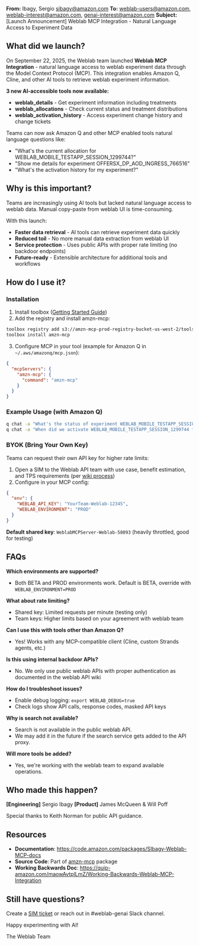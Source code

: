 **From:** Ibagy, Sergio <sibagy@amazon.com>
**To:** weblab-users@amazon.com, weblab-interest@amazon.com, genai-interest@amazon.com
**Subject:** [Launch Announcement] Weblab MCP Integration - Natural Language Access to Experiment Data

## What did we launch?

On September 22, 2025, the Weblab team launched **Weblab MCP Integration** - natural language access to weblab experiment data through the Model Context Protocol (MCP). This integration enables Amazon Q, Cline, and other AI tools to retrieve weblab experiment information.

**3 new AI-accessible tools now available:**
- **weblab_details** - Get experiment information including treatments
- **weblab_allocations** - Check current status and treatment distributions
- **weblab_activation_history** - Access experiment change history and change tickets

Teams can now ask Amazon Q and other MCP enabled tools natural language questions like:
- "What's the current allocation for WEBLAB_MOBILE_TESTAPP_SESSION_1299744?"
- "Show me details for experiment OFFERSX_DP_AOD_INGRESS_766516"
- "What's the activation history for my experiment?"

## Why is this important?

Teams are increasingly using AI tools but lacked natural language access to weblab data. Manual copy-paste from weblab UI is time-consuming. 

With this launch:
- **Faster data retrieval** - AI tools can retrieve experiment data quickly
- **Reduced toil** - No more manual data extraction from weblab UI
- **Service protection** - Uses public APIs with proper rate limiting (no backdoor endpoints)
- **Future-ready** - Extensible architecture for additional tools and workflows

## How do I use it?

### Installation

1. Install toolbox ([Getting Started Guide](https://docs.hub.amazon.dev/builder-toolbox/user-guide/getting-started/))
2. Add the registry and install amzn-mcp:
```bash
toolbox registry add s3://amzn-mcp-prod-registry-bucket-us-west-2/tools.json
toolbox install amzn-mcp
```

3. Configure MCP in your tool (example for Amazon Q in `~/.aws/amazonq/mcp.json`):
```json
{
  "mcpServers": {
    "amzn-mcp": {
      "command": "amzn-mcp"
    }
  }
}
```

### Example Usage (with Amazon Q)
```bash
q chat -a "What's the status of experiment WEBLAB_MOBILE_TESTAPP_SESSION_1299744?"
q chat -a "When did we activate WEBLAB_MOBILE_TESTAPP_SESSION_1299744 for JP market?"
```

### BYOK (Bring Your Own Key) 
Teams can request their own API key for higher rate limits:

1. Open a SIM to the Weblab API team with use case, benefit estimation, and TPS requirements (per [wiki process](https://w.amazon.com/bin/view/Weblab/Manual/Advanced/Programmatic/WeblabAPI/))
2. Configure in your MCP config:
```json
{
  "env": {
    "WEBLAB_API_KEY": "YourTeam-Weblab-12345",
    "WEBLAB_ENVIRONMENT": "PROD"
  }
}
```

**Default shared key**: `WeblabMCPServer-Weblab-58093` (heavily throttled, good for testing)

## FAQs

**Which environments are supported?**
- Both BETA and PROD environments work. Default is BETA, override with `WEBLAB_ENVIRONMENT=PROD`

**What about rate limiting?**
- Shared key: Limited requests per minute (testing only)
- Team keys: Higher limits based on your agreement with weblab team

**Can I use this with tools other than Amazon Q?**
- Yes! Works with any MCP-compatible client (Cline, custom Strands agents, etc.)

**Is this using internal backdoor APIs?**
- No. We only use public weblab APIs with proper authentication as documented in the weblab API wiki

**How do I troubleshoot issues?**
- Enable debug logging: `export WEBLAB_DEBUG=true`
- Check logs show API calls, response codes, masked API keys

**Why is search not available?**
- Search is not available in the public weblab API.
- We may add it in the future if the search service gets added to the API proxy.

**Will more tools be added?**
- Yes, we're working with the weblab team to expand available operations.

## Who made this happen?

**[Engineering]** Sergio Ibagy
**[Product]** James McQueen & Will Poff

Special thanks to Keith Norman for public API guidance.

## Resources
- **Documentation**: https://code.amazon.com/packages/SIbagy-Weblab-MCP-docs
- **Source Code**: Part of [amzn-mcp](https://code.amazon.com/packages/AmazonInternalMCPServer) package
- **Working Backwards Doc**: https://quip-amazon.com/maowAvtplLmZ/Working-Backwards-Weblab-MCP-Integration

## Still have questions?

Create a [SIM ticket](https://sim.amazon.com/issues/create?assignedFolder=weblab-mcp) or reach out in #weblab-genai Slack channel.

Happy experimenting with AI!

The Weblab Team
